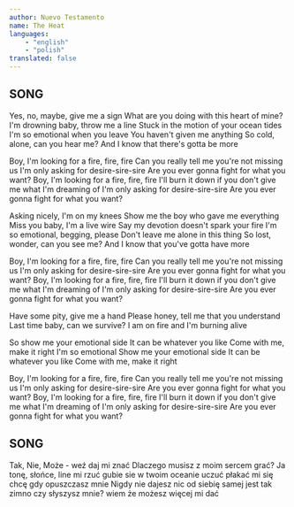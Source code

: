 ```yaml
---
author: Nuevo Testamento
name: The Heat
languages: 
    - "english"
    - "polish"
translated: false
---
```

## SONG
Yes, no, maybe, give me a sign
What are you doing with this heart of mine?
I'm drowning baby, throw me a line
Stuck in the motion of your ocean tides
I'm so emotional when you leave
You haven't given me anything
So cold, alone, can you hear me?
And I know that there's gotta be more

Boy, I'm looking for a fire, fire, fire
Can you really tell me you're not missing us
I'm only asking for desire-sire-sire
Are you ever gonna fight for what you want?
Boy, I'm looking for a fire, fire, fire
I'll burn it down if you don't give me what I'm dreaming of
I'm only asking for desire-sire-sire
Are you ever gonna fight for what you want?

Asking nicely, I'm on my knees
Show me the boy who gave me everything
Miss you baby, I'm a live wire
Say my devotion doesn't spark your fire
I'm so emotional, begging, please
Don't leave me alone in this thing
So lost, wonder, can you see me?
And I know that you've gotta have more

Boy, I'm looking for a fire, fire, fire
Can you really tell me you're not missing us
I'm only asking for desire-sire-sire
Are you ever gonna fight for what you want?
Boy, I'm looking for a fire, fire, fire
I'll burn it down if you don't give me what I'm dreaming of
I'm only asking for desire-sire-sire
Are you ever gonna fight for what you want?

Have some pity, give me a hand
Please honey, tell me that you understand
Last time baby, can we survive?
I am on fire and I'm burning alive

So show me your emotional side
It can be whatever you like
Come with me, make it right
I'm so emotional
Show me your emotional side
It can be whatever you like
Come with me, make it right

Boy, I'm looking for a fire, fire, fire
Can you really tell me you're not missing us
I'm only asking for desire-sire-sire
Are you ever gonna fight for what you want?
Boy, I'm looking for a fire, fire, fire
I'll burn it down if you don't give me what I'm dreaming of
I'm only asking for desire-sire-sire
Are you ever gonna fight for what you want?
## SONG
Tak, Nie, Może - weź daj mi znać
Dlaczego musisz z moim sercem grać?
Ja tonę, słońce, line mi rzuć
gubie sie w twoim oceanie uczuć
płakać mi się chcę gdy opuszczasz mnie
Nigdy nie dajesz nic od siebię
samej jest tak zimno czy słyszysz mnie?
wiem że możesz więcej mi dać

